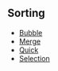 Sorting
---

-   [Bubble](MyBubble.java)
-   [Merge](/Algorithm/Sorting/MyMerge.java)
-   [Quick](MyQuick.java)
-   [Selection](MySelection.java)